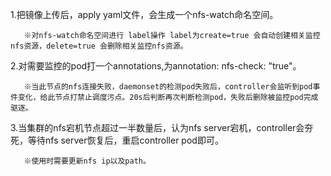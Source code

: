 1.把镜像上传后，apply yaml文件，会生成一个nfs-watch命名空间。


       ※对nfs-watch命名空间进行 label操作 label为create=true 会自动创建相关监控nfs资源，delete=true 会删除相关监控nfs资源。


2.对需要监控的pod打一个annotations,为annotation: nfs-check: "true"。


       ※当此节点的nfs连接失败，daemonset的检测pod失败后，controller会监听到pod事件变化，给此节点打禁止调度污点。20s后判断再次判断检测pod，失败后删除被监控pod完成驱逐。
       

3.当集群的nfs宕机节点超过一半数量后，认为nfs server宕机，controller会夯死，等待nfs server恢复后，重启controller pod即可。


       ※使用时需要更新nfs ip以及path。
